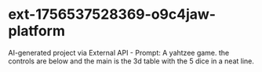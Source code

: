 # ext-1756537528369-o9c4jaw-platform
AI-generated project via External API - Prompt: A yahtzee game. the controls are below and the main is the 3d table with the 5 dice in a neat line. 
